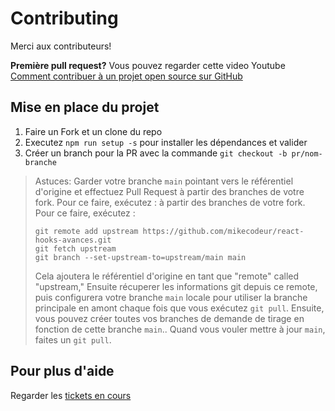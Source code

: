 # Contributing

Merci aux contributeurs!

**Première pull request?** Vous pouvez regarder cette video Youtube [Comment contribuer à un projet open source sur GitHub][pullreqyoutube]

## Mise en place du projet

1.  Faire un Fork et un clone du repo
2.  Executez `npm run setup -s` pour installer les dépendances et valider
3.  Créer un branch pour la PR avec la commande `git checkout -b pr/nom-branche`

> Astuces: Garder votre branche `main` pointant vers le référentiel d'origine et effectuez Pull Request à partir des branches de votre fork. Pour ce faire, exécutez :
> à partir des branches de votre fork. Pour ce faire, exécutez :  
>
> ```
> git remote add upstream https://github.com/mikecodeur/react-hooks-avances.git
> git fetch upstream
> git branch --set-upstream-to=upstream/main main
> ```
>
> Cela ajoutera le référentiel d'origine en tant que "remote" called "upstream," Ensuite
> récuperer  les informations git depuis ce remote, puis configurera votre branche `main` locale pour utiliser la branche principale en amont chaque fois que vous exécutez `git pull`. 
> Ensuite, vous pouvez créer toutes vos branches de demande de tirage en fonction de cette branche `main`..
> Quand vous vouler mettre à jour `main`, faites un `git pull`.


## Pour plus d'aide

Regarder les [tickets en cours][issues]


[pullreqyoutube]:
  https://www.youtube.com/watch?v=waEb2c9NDL8
[issues]: https://github.com/mikecodeur/react-hooks-avances/issues
